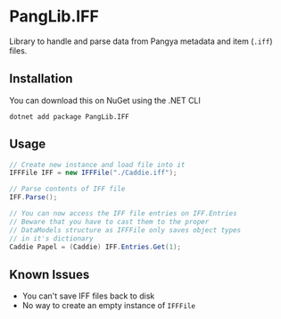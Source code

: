 # PangLib.IFF

Library to handle and parse data from Pangya metadata and item (`.iff`) files.

## Installation

You can download this on NuGet using the .NET CLI

```
dotnet add package PangLib.IFF
```

## Usage

```cs
// Create new instance and load file into it
IFFFile IFF = new IFFFile("./Caddie.iff");

// Parse contents of IFF file
IFF.Parse();

// You can now access the IFF file entries on IFF.Entries
// Beware that you have to cast them to the proper
// DataModels structure as IFFFile only saves object types
// in it's dictionary
Caddie Papel = (Caddie) IFF.Entries.Get(1);
```

## Known Issues

- You can't save IFF files back to disk
- No way to create an empty instance of `IFFFile`
